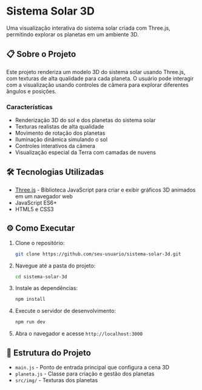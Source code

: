 # Sistema Solar 3D

Uma visualização interativa do sistema solar criada com Three.js, permitindo explorar os planetas em um ambiente 3D.

## 📋 Sobre o Projeto

Este projeto renderiza um modelo 3D do sistema solar usando Three.js, com texturas de alta qualidade para cada planeta. O usuário pode interagir com a visualização usando controles de câmera para explorar diferentes ângulos e posições.

### Características

- Renderização 3D do sol e dos planetas do sistema solar
- Texturas realistas de alta qualidade
- Movimento de rotação dos planetas
- Iluminação dinâmica simulando o sol
- Controles interativos da câmera
- Visualização especial da Terra com camadas de nuvens

## 🛠️ Tecnologias Utilizadas

- [Three.js](https://threejs.org/) - Biblioteca JavaScript para criar e exibir gráficos 3D animados em um navegador web
- JavaScript ES6+
- HTML5 e CSS3

## ⚙️ Como Executar

1. Clone o repositório:
   ```bash
   git clone https://github.com/seu-usuario/sistema-solar-3d.git
   ```

2. Navegue até a pasta do projeto:
   ```bash
   cd sistema-solar-3d
   ```

3. Instale as dependências:
   ```bash
   npm install
   ```

4. Execute o servidor de desenvolvimento:
   ```bash
   npm run dev
   ```

5. Abra o navegador e acesse `http://localhost:3000`

## 📁 Estrutura do Projeto

- `main.js` - Ponto de entrada principal que configura a cena 3D
- `planeta.js` - Classe para criação e gestão dos planetas
- `src/img/` - Texturas dos planetas

